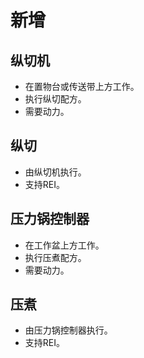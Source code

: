 # 新增

## 纵切机

- 在置物台或传送带上方工作。
- 执行纵切配方。
- 需要动力。

## 纵切

- 由纵切机执行。
- 支持REI。

## 压力锅控制器

- 在工作盆上方工作。
- 执行压煮配方。
- 需要动力。

## 压煮

- 由压力锅控制器执行。
- 支持REI。
